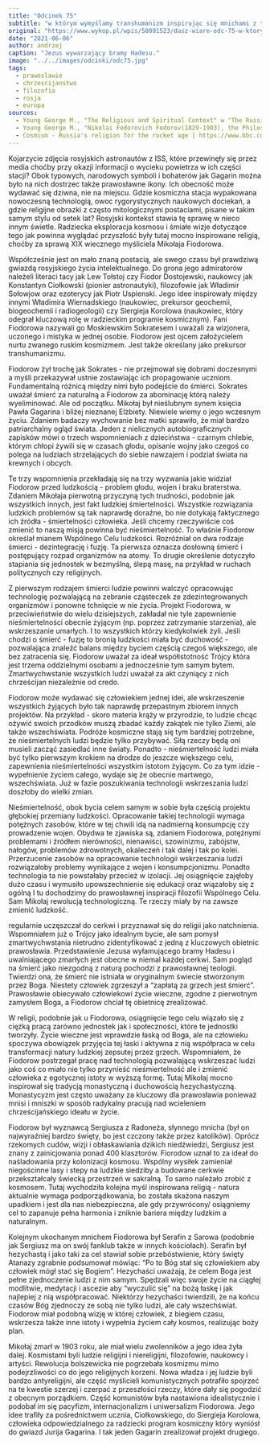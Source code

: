 ```yaml
---
title: "Odcinek 75"
subtitle: "w którym wymyślamy transhumanizm inspirując się mnichami z tajgi."
original: "https://www.wykop.pl/wpis/58091523/dasz-wiare-odc-75-w-ktorym-wymyslamy-transhumanizm/"
date: "2021-06-06"
author: andrzej
caption: "Jezus wywarzający bramy Hadesu."
image: "../../images/odcinki/odc75.jpg"
tags:
  - prawoslawie
  - chrzescijanstwo
  - filozofia
  - rosja
  - europa
sources:
  - Young George M., "The Religious and Spiritual Context" w "The Russian Cosmists"
  - Young George M., "Nikolai Fedorovich Fedorov(1829-1903), the Philosopher of the Common Task" w "The Russian Cosmists"
  - Cosmism - Russia's religion for the rocket age | https://www.bbc.com/future/article/20210420-cosmism-russias-religion-for-the-rocket-age
---
```


Kojarzycie zdjęcia rosyjskich astronautów z ISS, które przewinęły się przez media choćby przy okazji informacji o wycieku powietrza w ich części stacji? Obok typowych, narodowych symboli i bohaterów jak Gagarin można było na nich dostrzec także prawosławne ikony. Ich obecność może wydawać się dziwna, nie na miejscu. Gdzie kosmiczna stacja wypakowana nowoczesną technologią, owoc rygorystycznych naukowych dociekań, a gdzie religijne obrazki z często mitologicznymi postaciami, pisane w takim samym stylu od setek lat? Rosyjski kontekst stawia tę sprawę w nieco innym świetle. Radziecka eksploracja kosmosu i śmiałe wizje dotyczące tego jak powinna wyglądać przyszłość były tutaj mocno inspirowane religią, choćby za sprawą XIX wiecznego myśliciela Mikołaja Fiodorowa.

Współcześnie jest on mało znaną postacią, ale swego czasu był prawdziwą gwiazdą rosyjskiego życia intelektualnego. Do grona jego admiratorów należeli literaci tacy jak Lew Tołstoj czy Fiodor Dostojewski, naukowcy jak Konstantyn Ciołkowski (pionier astronautyki), filozofowie jak Władimir Sołowjow oraz ezoterycy jak Piotr Uspienski. Jego idee inspirowały między innymi Władimira Wiernadskiego (naukowiec, prekursor geochemii, biogeochemii i radiogeologii) czy Siergieja Korolowa (naukowiec, który odegrał kluczową rolę w radzieckim programie kosmicznym). Fani Fiodorowa nazywali go Moskiewskim Sokratesem i uważali za wizjonera, uczonego i mistyka w jednej osobie. Fiodorow jest ojcem założycielem nurtu zwanego ruskim kosmizmem. Jest także określany jako prekursor transhumanizmu.

Fiodorow żył trochę jak Sokrates - nie przejmował się dobrami doczesnymi a myśli przekazywał ustnie zostawiając ich propagowanie uczniom. Fundamentalną różnicą między nimi było podejście do śmierci. Sokrates uważał śmierć za naturalną a Fiodorow za abominację którą należy wyeliminować. Ale od początku. Mikołaj był nieślubnym synem księcia Pawła Gagarina i bliżej nieznanej Elżbiety. Niewiele wiemy o jego wczesnym życiu. Zdaniem badaczy wychowanie bez matki sprawiło, że miał bardzo patriarchalny ogląd świata. Jeden z nielicznych autobiograficznych zapisków mówi o trzech wspomnieniach z dzieciństwa - czarnym chlebie, którym chłopi żywili się w czasach głodu, opisanie wojny jako czegoś co polega na ludziach strzelających do siebie nawzajem i podział świata na krewnych i obcych.

Te trzy wspomnienia przekładają się na trzy wyzwania jakie widział Fiodorow przed ludzkością - problem głodu, wojen i braku braterstwa. Zdaniem Mikołaja pierwotną przyczyną tych trudności, podobnie jak wszystkich innych, jest fakt ludzkiej śmiertelności. Wszystkie rozwiązania ludzkich problemów są tak naprawdę doraźne, bo nie dotykają faktycznego ich źródła - śmiertelności człowieka. Jeśli chcemy rzeczywiście coś zmienić to naszą misją powinna być nieśmiertelność. To właśnie Fiodorow określał mianem Wspólnego Celu ludzkości. Rozróżniał on dwa rodzaje śmierci - dezintegrację i fuzję. Ta pierwsza oznacza dosłowną śmierć i postępujący rozpad organizmów na atomy. To drugie określenie dotyczyło stapiania się jednostek w bezmyślną, ślepą masę, na przykład w ruchach politycznych czy religijnych.

Z pierwszym rodzajem śmierci ludzie powinni walczyć opracowując technologię pozwalającą na zebranie cząsteczek ze zdezintegrowanych organizmów i ponowne tchnięcie w nie życia. Projekt Fiodorowa, w przeciwieństwie do wielu dzisiejszych, zakładał nie tyle zapewnienie nieśmiertelności obecnie żyjącym (np. poprzez zatrzymanie starzenia), ale wskrzeszanie umarłych. I to wszystkich którzy kiedykolwiek żyli. Jeśli chodzi o śmierć - fuzję to bronią ludzkości miała być duchowość - pozwalająca znaleźć balans między byciem częścią czegoś większego, ale bez zatracenia się. Fiodorow uważał za ideał współistotność Trójcy która jest trzema oddzielnymi osobami a jednocześnie tym samym bytem. Zmartwychwstanie wszystkich ludzi uważał za akt czyniący z nich chrześcijan niezależnie od credo.

Fiodorow może wydawać się człowiekiem jednej idei, ale wskrzeszenie wszystkich żyjących było tak naprawdę przepastnym zbiorem innych projektów. Na przykład - skoro materia krąży w przyrodzie, to ludzie chcąc ożywić swoich przodków muszą zbadać każdy zakątek nie tylko Ziemi, ale także wszechświata. Podróże kosmiczne stają się tym bardziej potrzebne, że nieśmiertelnych ludzi będzie tylko przybywać. Siłą rzeczy będą oni musieli zacząć zasiedlać inne światy. Ponadto - nieśmiertelność ludzi miała być tylko pierwszym krokiem na drodze do jeszcze większego celu, zapewnienia nieśmiertelności wszystkim istotom żyjącym. Co za tym idzie - wypełnienie życiem całego, wydaje się że obecnie martwego, wszechświata. Już w fazie poszukiwania technologii wskrzeszania ludzi doszłoby do wielki zmian.

Nieśmiertelność, obok bycia celem samym w sobie była częścią projektu głębokiej przemiany ludzkości. Opracowanie takiej technologii wymaga potężnych zasobów, które w tej chwili idą na nadmierną konsumpcję czy prowadzenie wojen. Obydwa te zjawiska są, zdaniem Fiodorowa, potężnymi problemami i źródłem nierówności, nienawiści, szowinizmu, zabójstw, nałogów, problemów zdrowotnych, okaleczeń i tak dalej i tak po kolei. Przerzucenie zasobów na opracowanie technologii wskrzeszania ludzi rozwiązałoby problemy wynikające z wojen i konsumpcjonizmu. Ponadto technologia ta nie powstałaby przecież w izolacji. Jej osiągnięcie zajęłoby dużo czasu i wymusiło upowszechnienie się edukacji oraz wiązałoby się z ogólną I tu dochodzimy do prawosławnej inspiracji filozofii Wspólnego Celu. Sam Mikołaj rewolucją technologiczną. Te rzeczy miały by na zawsze zmienić ludzkość.

regularnie uczęszczał do cerkwi i przyznawał się do religii jako natchnienia. Wspomniałem już o Trójcy jako idealnym bycie, ale sam pomysł zmartwychwstania nietrudno zidentyfikować z jedną z kluczowych obietnic prawosławia. Przedstawienie Jezusa wyłamującego bramy Hadesu i uwalniającego zmarłych jest obecne w niemal każdej cerkwi. Sam pogląd na śmierć jako niezgodną z naturą pochodzi z prawosławnej teologii. Twierdzi ona, że śmierć nie istniała w oryginalnym świecie stworzonym przez Boga. Niestety człowiek zgrzeszył a “zapłatą za grzech jest śmierć”. Prawosławie obiecywało człowiekowi życie wieczne, zgodne z pierwotnym zamysłem Boga, a Fiodorow chciał tę obietnicę zrealizować.

W religii, podobnie jak u Fiodorowa, osiągnięcie tego celu wiązało się z ciężką pracą zarówno jednostek jak i społeczności, które te jednostki tworzyły. Życie wieczne jest wprawdzie łaską od Boga, ale na człowieku spoczywa obowiązek przyjęcia tej łaski i aktywna z nią współpraca w celu transformacji natury ludzkiej zepsutej przez grzech. Wspomniałem, że Fiodorow postrzegał pracę nad technologią pozwalającą wskrzeszać ludzi jako coś co miało nie tylko przynieść nieśmiertelność ale i zmienić człowieka z egotycznej istoty w wyższą formę. Tutaj Mikołaj mocno inspirował się tradycją monastyczną i duchowością hezychastyczną. Monastycyzm jest często uważany za kluczowy dla prawosławia ponieważ mnisi i mniszki w sposób radykalny pracują nad wcieleniem chrześcijańskiego ideału w życie.

Fiodorow był wyznawcą Sergiusza z Radoneża, słynnego mnicha (był on najwyraźniej bardzo święty, bo jest czczony także przez katolików). Oprócz rzekomych cudów, wizji i obłaskawiania dzikich niedźwiedzi, Sergiusz jest znany z zainicjowania ponad 400 klasztorów. Fiorodow uznał to za ideał do naśladowania przy kolonizacji kosmosu. Wspólny wysiłek zamieniał niegościnne lasy i stepy na ludzkie siedziby a budowane cerkwie przekształcały świecką przestrzeń w sakralną. To samo należało zrobić z kosmosem. Tutaj wychodziła kolejna myśl inspirowana religią - natura aktualnie wymaga podporządkowania, bo została skażona naszym upadkiem i jest dla nas niebezpieczna, ale gdy przywrócony/ osiągniemy cel to zapanuje pełna harmonia i zniknie bariera między ludzkim a naturalnym.

Kolejnym ukochanym mnichem Fiodorowa był Serafin z Sarowa (podobnie jak Sergiusz ma on swój fanklub także w innych kościołach). Serafin był hezychastą i jako taki za cel stawiał sobie przebóstwienie, który święty Atanazy zgrabnie podsumował mówiąc: “Po to Bóg stał się człowiekiem aby człowiek mógł stać się Bogiem”. Hezychaści uważają, że celem Boga jest pełne zjednoczenie ludzi z nim samym. Spędzali więc swoje życie na ciągłej modlitwie, medytacji i ascezie aby “wyczulić się” na bożą łaskę i jak najlepiej z nią współpracować. Niektórzy hezychaści twierdzili, że na końcu czasów Bóg zjednoczy ze sobą nie tylko ludzi, ale cały wszechświat. Fiodorow miał podobną wizję w której człowiek, z biegiem czasu, wskrzesza także inne istoty i wypełnia życiem cały kosmos, realizując boży plan.

Mikołaj zmarł w 1903 roku, ale miał wielu zwolenników a jego idea żyła dalej. Kosmistami byli ludzie religijni i niereligijni, filozofowie, naukowcy i artyści. Rewolucja bolszewicka nie pogrzebała kosmizmu mimo podejrzliwości co do jego religijnych korzeni. Nowa władza i jej ludzie byli bardzo antyreligijni, ale część myślicieli komunistycznych potrafiło spojrzeć na te kwestie szerzej i czerpać z przeszłości rzeczy, które dały się pogodzić z obecnym porządkiem. Część komunistów była nastawiona idealistycznie i podobał im się pacyfizm, internacjonalizm i uniwersalizm Fiodorowa. Jego idee trafiły za pośrednictwem ucznia, Ciołkowskiego, do Siergieja Korolowa, człowieka odpowiedzialnego za radziecki program kosmiczny który wyniósł do gwiazd Jurija Gagarina. I tak jeden Gagarin zrealizował projekt drugiego.

